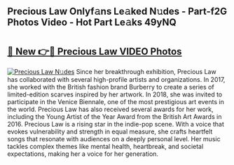 ## Precious Law Onlyf𝚊ns Le𝚊ked N𝚞des - Part-f2G Photos Video - Hot Part Le𝚊ks 49yNQ

# <h2><a href="http://ab79520.deff.icu/?id=Precious+Law">🔗 New 👉🔴 Precious Law VIDEO Photos</a></h2>

[![Precious Law N𝚞des](https://i.imgur.com/rIISA9y.gif)](http://ab79520.deff.icu/?id=Precious+Law)
Since her breakthrough exhibition, Precious Law has collaborated with several high-profile artists and organizations. In 2017, she worked with the British fashion brand Burberry to create a series of limited-edition scarves inspired by her artwork. In 2018, she was invited to participate in the Venice Biennale, one of the most prestigious art events in the world. Precious Law has also received several awards for her work, including the Young Artist of the Year Award from the British Art Awards in 2016. Precious Law is a rising star in the indie-pop scene. With a voice that evokes vulnerability and strength in equal measure, she crafts heartfelt songs that resonate with audiences on a deeply personal level. Her music tackles complex themes like mental health, heartbreak, and societal expectations, making her a voice for her generation.

